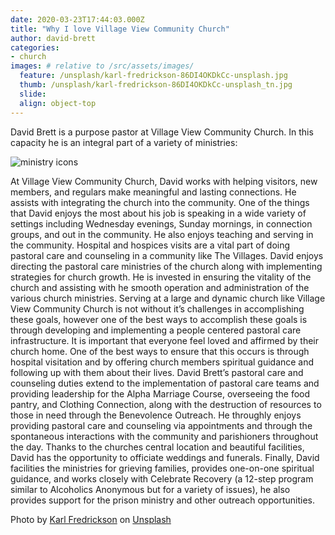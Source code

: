 ```yaml
---
date: 2020-03-23T17:44:03.000Z
title: "Why I love Village View Community Church"
author: david-brett
categories:
- church
images: # relative to /src/assets/images/
  feature: /unsplash/karl-fredrickson-86DI4OKDkCc-unsplash.jpg
  thumb: /unsplash/karl-fredrickson-86DI4OKDkCc-unsplash_tn.jpg
  slide:
  align: object-top
---
```

David Brett is a purpose pastor at Village View Community Church. In this capacity he is an integral part of a variety of ministries:
<!-- more --> 
![ministry icons](/assets/images/icons.png "a group of icons representing ministry areas in iconographic form")  

At Village View Community Church, David works with helping visitors, new members, and regulars make meaningful and lasting connections. He assists with integrating the church into the community. One of the things that David enjoys the most about his job is speaking in a wide variety of settings including Wednesday evenings, Sunday mornings, in connection groups, and out in the community. He also enjoys teaching and serving in the community. Hospital and hospices visits are a vital part of doing pastoral care and counseling in a community like The Villages. David enjoys directing the pastoral care ministries of the church along with implementing strategies for church growth. He is invested in ensuring the vitality of the church and assisting with he smooth operation and administration of the various church ministries. Serving at a large and dynamic church like Village View Community Church is not without it’s challenges in accomplishing these goals, however one of the best ways to accomplish these goals is through developing and implementing a people centered pastoral care infrastructure. It is important that everyone feel loved and affirmed by their church home. One of the best ways to ensure that this occurs is through hospital visitation and by offering church members spiritual guidance and following up with them about their lives. David Brett’s pastoral care and counseling duties extend to the implementation of pastoral care teams and providing leadership for the Alpha Marriage Course, overseeing the food pantry, and Clothing Connection, along with the destruction of resources to those in need through the Benevolence Outreach. He throughly enjoys providing pastoral care and counseling via appointments and through the spontaneous interactions with the community and parishioners throughout the day. Thanks to the churches central location and beautiful facilities, David has the opportunity to officiate weddings and funerals. Finally, David facilities the ministries for grieving families, provides one-on-one spiritual guidance, and works closely with Celebrate Recovery (a 12-step program similar to Alcoholics Anonymous but for a variety of issues), he also provides support for the prison ministry and other outreach opportunities.

<!-- more -->
Photo by <a href="https://unsplash.com/@kfred?utm_content=creditCopyText&utm_medium=referral&utm_source=unsplash">Karl Fredrickson</a> on <a href="https://unsplash.com/photos/man-sitting-on-pew-chair-86DI4OKDkCc?utm_content=creditCopyText&utm_medium=referral&utm_source=unsplash">Unsplash</a>
      
